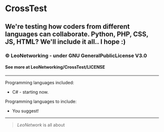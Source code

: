 # CrossTest
We're testing how coders from different languages can collaborate. Python, PHP, CSS, JS, HTML? We'll include it all.. I hope :)
--------
### © LeoNetworking - under GNU GeneralPublicLicense V3.0
#### See more at LeoNetworking/CrossTest/LICENSE
--------
Programming languages included:
- C# - starting now.

Programming languages to include:
- You suggest!
--------
> *LeoNetwork* is all about 

